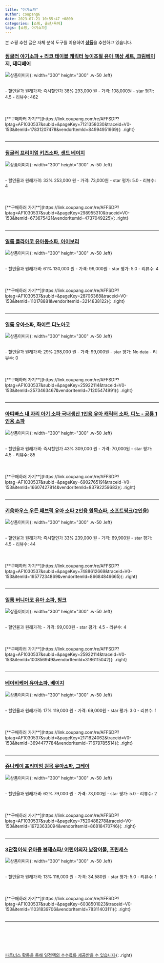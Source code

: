 ```yaml
---
title: "아기쇼파"
author: coupang6
date: 2023-07-21 10:55:47 +0800
categories: [쇼핑, 출산/육아]
tags: [쇼핑, 아기쇼파]
---
```


본 쇼핑 추천 글은 자체 분석 도구를 이용하여 [**상품**](https://link.coupang.com/a/bao1ui)을 추천하고 있습니다.

### [뒹굴러 아기소파 + 리코 테이블 캐릭터 높이조절 유아 책상 세트, 크림베이지, 테디베어](https://link.coupang.com/re/AFFSDP?lptag=AF1030537&subid=&pageKey=7121358030&traceid=V0-153&itemId=17831207478&vendorItemId=84994951669)

![상품이미지](https://thumbnail6.coupangcdn.com/thumbnails/remote/230x230ex/image/vendor_inventory/39be/045e81d5eb78b11979c3c848ffaf5217ebbfcb80b1505174cc3461a8cf77.png){: width="300" height="300" .w-50 .left}


<br>
- 할인율과 원래가격: 즉시할인가 38%  293,000   원
- 가격: 108,000원
- star 평가: 4.5
- 리뷰수: 462
<br>
<br>
<br>
<br>
[**구매하러 가기**](https://link.coupang.com/re/AFFSDP?lptag=AF1030537&subid=&pageKey=7121358030&traceid=V0-153&itemId=17831207478&vendorItemId=84994951669){: .right}
<br>
<br>

---

### [뒹굴러 프리미엄 키즈소파, 샌드 베이지](https://link.coupang.com/re/AFFSDP?lptag=AF1030537&subid=&pageKey=298955310&traceid=V0-153&itemId=673675421&vendorItemId=4737049225)

![상품이미지](https://thumbnail6.coupangcdn.com/thumbnails/remote/230x230ex/image/retail/images/2019/05/02/17/9/91e1b6a9-2886-43e3-96d6-8f947c198f61.jpg){: width="300" height="300" .w-50 .left}


<br>
- 할인율과 원래가격: 32%  253,000   원
- 가격: 73,000원
- star 평가: 5.0
- 리뷰수: 4
<br>
<br>
<br>
<br>
[**구매하러 가기**](https://link.coupang.com/re/AFFSDP?lptag=AF1030537&subid=&pageKey=298955310&traceid=V0-153&itemId=673675421&vendorItemId=4737049225){: .right}
<br>
<br>

---

### [일룸 폴라아코 유아동소파, 아이보리](https://link.coupang.com/re/AFFSDP?lptag=AF1030537&subid=&pageKey=28706368&traceid=V0-153&itemId=110178881&vendorItemId=3214838122)

![상품이미지](https://thumbnail8.coupangcdn.com/thumbnails/remote/230x230ex/image/retail/images/2017/07/26/10/9/13006c05-e20f-449e-84d5-fad64bcb94fe.jpg){: width="300" height="300" .w-50 .left}


<br>
- 할인율과 원래가격: 61%  130,000   원
- 가격: 99,000원
- star 평가: 5.0
- 리뷰수: 4
<br>
<br>
<br>
<br>
[**구매하러 가기**](https://link.coupang.com/re/AFFSDP?lptag=AF1030537&subid=&pageKey=28706368&traceid=V0-153&itemId=110178881&vendorItemId=3214838122){: .right}
<br>
<br>

---

### [일룸 유아소파, 화이트 디노아코](https://link.coupang.com/re/AFFSDP?lptag=AF1030537&subid=&pageKey=25922114&traceid=V0-153&itemId=2573463467&vendorItemId=71205474991)

![상품이미지](https://thumbnail8.coupangcdn.com/thumbnails/remote/230x230ex/image/retail/images/2020/07/30/12/7/b6dbd095-7e7f-4d86-9a04-1a088f90a401.jpg){: width="300" height="300" .w-50 .left}


<br>
- 할인율과 원래가격: 29%  298,000   원
- 가격: 99,000원
- star 평가: No data
- 리뷰수: 0
<br>
<br>
<br>
<br>
[**구매하러 가기**](https://link.coupang.com/re/AFFSDP?lptag=AF1030537&subid=&pageKey=25922114&traceid=V0-153&itemId=2573463467&vendorItemId=71205474991){: .right}
<br>
<br>

---

### [아띠빠스 내 자리 아기 소파 국내생산 1인용 유아 캐릭터 소파, 디노 - 공룡 1인용 소파](https://link.coupang.com/re/AFFSDP?lptag=AF1030537&subid=&pageKey=6902765191&traceid=V0-153&itemId=16607427814&vendorItemId=83792259683)

![상품이미지](https://thumbnail8.coupangcdn.com/thumbnails/remote/230x230ex/image/vendor_inventory/9aa2/81c078a9f235d05c255ca3d8ecd3b9ff4339158041f085ef3438ca99b411.jpg){: width="300" height="300" .w-50 .left}


<br>
- 할인율과 원래가격: 즉시할인가 43%  309,000   원
- 가격: 70,000원
- star 평가: 4.5
- 리뷰수: 85
<br>
<br>
<br>
<br>
[**구매하러 가기**](https://link.coupang.com/re/AFFSDP?lptag=AF1030537&subid=&pageKey=6902765191&traceid=V0-153&itemId=16607427814&vendorItemId=83792259683){: .right}
<br>
<br>

---

### [키움하우스 우든 패브릭 유아 소파 2인용 원목쇼파, 소프트핑크(2인용)](https://link.coupang.com/re/AFFSDP?lptag=AF1030537&subid=&pageKey=7488612669&traceid=V0-153&itemId=19577234869&vendorItemId=86684846665)

![상품이미지](https://thumbnail10.coupangcdn.com/thumbnails/remote/230x230ex/image/vendor_inventory/12f4/018b75d7a13c7f87723c84c132879ca047dd69630f01c26dd3deb6f563a5.jpg){: width="300" height="300" .w-50 .left}


<br>
- 할인율과 원래가격: 즉시할인가 33%  239,000   원
- 가격: 69,900원
- star 평가: 4.5
- 리뷰수: 44
<br>
<br>
<br>
<br>
[**구매하러 가기**](https://link.coupang.com/re/AFFSDP?lptag=AF1030537&subid=&pageKey=7488612669&traceid=V0-153&itemId=19577234869&vendorItemId=86684846665){: .right}
<br>
<br>

---

### [일룸 버니아코 유아 소파, 핑크](https://link.coupang.com/re/AFFSDP?lptag=AF1030537&subid=&pageKey=25922114&traceid=V0-153&itemId=100856949&vendorItemId=3186115042)

![상품이미지](https://thumbnail8.coupangcdn.com/thumbnails/remote/230x230ex/image/retail/images/2017/07/04/18/0/46b60eb7-34e0-4594-a6cb-8f035481f55b.jpg){: width="300" height="300" .w-50 .left}


<br>
- 할인율과 원래가격: 
- 가격: 99,000원
- star 평가: 4.5
- 리뷰수: 4
<br>
<br>
<br>
<br>
[**구매하러 가기**](https://link.coupang.com/re/AFFSDP?lptag=AF1030537&subid=&pageKey=25922114&traceid=V0-153&itemId=100856949&vendorItemId=3186115042){: .right}
<br>
<br>

---

### [베이비케어 유아소파, 베이지](https://link.coupang.com/re/AFFSDP?lptag=AF1030537&subid=&pageKey=2171824062&traceid=V0-153&itemId=3694477784&vendorItemId=71679785514)

![상품이미지](https://thumbnail8.coupangcdn.com/thumbnails/remote/230x230ex/image/retail/images/2020/09/28/17/7/0f3b1c12-8968-4b28-930f-a36d6c27b0c8.jpg){: width="300" height="300" .w-50 .left}


<br>
- 할인율과 원래가격: 17%  119,000   원
- 가격: 69,000원
- star 평가: 3.0
- 리뷰수: 1
<br>
<br>
<br>
<br>
[**구매하러 가기**](https://link.coupang.com/re/AFFSDP?lptag=AF1030537&subid=&pageKey=2171824062&traceid=V0-153&itemId=3694477784&vendorItemId=71679785514){: .right}
<br>
<br>

---

### [쥬니케이 프리미엄 원목 유아소파, 그레이](https://link.coupang.com/re/AFFSDP?lptag=AF1030537&subid=&pageKey=7520488278&traceid=V0-153&itemId=19723633094&vendorItemId=86818470746)

![상품이미지](https://thumbnail7.coupangcdn.com/thumbnails/remote/230x230ex/image/vendor_inventory/9715/44b6c3255b1556b27c5071384683780950adb8b2d78bb05b0b136863ea55.jpeg){: width="300" height="300" .w-50 .left}


<br>
- 할인율과 원래가격: 62%  79,000   원
- 가격: 73,000원
- star 평가: 5.0
- 리뷰수: 2
<br>
<br>
<br>
<br>
[**구매하러 가기**](https://link.coupang.com/re/AFFSDP?lptag=AF1030537&subid=&pageKey=7520488278&traceid=V0-153&itemId=19723633094&vendorItemId=86818470746){: .right}
<br>
<br>

---

### [3단접이식 유아용 봉제쇼파/ 어린이의자 낮잠이불, 프린세스](https://link.coupang.com/re/AFFSDP?lptag=AF1030537&subid=&pageKey=6038501023&traceid=V0-153&itemId=11031839706&vendorItemId=78311403111)

![상품이미지](https://thumbnail10.coupangcdn.com/thumbnails/remote/230x230ex/image/vendor_inventory/89d4/e02c33d86af1d6587b756fad6fc2a8d774cf9d5ac6f57428185e5608a14c.jpg){: width="300" height="300" .w-50 .left}


<br>
- 할인율과 원래가격: 13%  116,000   원
- 가격: 34,580원
- star 평가: 5.0
- 리뷰수: 1
<br>
<br>
<br>
<br>
[**구매하러 가기**](https://link.coupang.com/re/AFFSDP?lptag=AF1030537&subid=&pageKey=6038501023&traceid=V0-153&itemId=11031839706&vendorItemId=78311403111){: .right}
<br>
<br>

---
<br><br><br><br><br> [파트너스 활동을 통해 일정액의 수수료를 제공받을 수 있습니다](https://link.coupang.com/a/bao1ui){: .right}